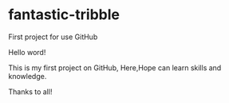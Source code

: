 # fantastic-tribble
First project for use GitHub

Hello word!

This is my first project on GitHub, Here,Hope can learn skills and knowledge.

Thanks to all!

